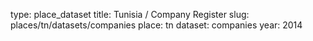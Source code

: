type: place_dataset
title: Tunisia / Company Register
slug: places/tn/datasets/companies
place: tn
dataset: companies
year: 2014
